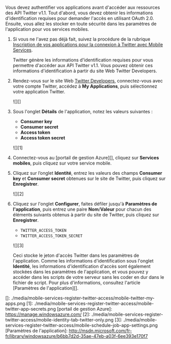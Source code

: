 Vous devez authentifier vos applications avant d'accéder aux ressources des API Twitter v1.1. Tout d'abord, vous devez obtenir les informations d'identification requises pour demander l'accès en utilisant OAuth 2.0. Ensuite, vous allez les stocker en toute sécurité dans les paramètres de l'application pour vos services mobiles.

1.  Si vous ne l'avez pas déjà fait, suivez la procédure de la rubrique [Inscription de vos applications pour la connexion à Twitter avec Mobile Services][].

    Twitter génère les informations d'identification requises pour vous permettre d'accéder aux API Twitter v1.1. Vous pouvez obtenir ces informations d'identification à partir du site Web Twitter Developers.

2.  Rendez-vous sur le site Web [Twitter Developers][], connectez-vous avec votre compte Twitter, accédez à **My Applications**, puis sélectionnez votre application Twitter.

    ![][]

3.  Sous l'onglet **Détails** de l'application, notez les valeurs suivantes :

    -   **Consumer key**
    -   **Consumer secret**
    -   **Access token**
    -   **Access token secret**

    ![][1]

4.  Connectez-vous au [portail de gestion Azure][], cliquez sur **Services mobiles**, puis cliquez sur votre service mobile.

5.  Cliquez sur l’onglet **Identité**, entrez les valeurs des champs **Consumer key** et **Consumer secret** obtenues sur le site de Twitter, puis cliquez sur **Enregistrer**.

    ![][2]

6.  Cliquez sur l'onglet **Configurer**, faites défiler jusqu'à **Paramètres de l'application**, puis entrez une paire **Nom**/**Valeur** pour chacun des éléments suivants obtenus à partir du site de Twitter, puis cliquez sur **Enregistrer**.

    -   `TWITTER_ACCESS_TOKEN`
    -   `TWITTER_ACCESS_TOKEN_SECRET`

    ![][3]

    Ceci stocke le jeton d'accès Twitter dans les paramètres de l'application. Comme les informations d'identification sous l'onglet **Identité**, les informations d'identification d'accès sont également stockées dans les paramètres de l'application, et vous pouvez y accéder dans les scripts de votre serveur sans les coder en dur dans le fichier de script. Pour plus d'informations, consultez l'article [Paramètres de l'application][].

<!-- URLs. -->

  [Inscription de vos applications pour la connexion à Twitter avec Mobile Services]: /fr-fr/documentation/articles/mobile-services-how-to-register-twitter-authentication/
  [Twitter Developers]: http://go.microsoft.com/fwlink/p/?LinkId=268300
  []: ./media/mobile-services-register-twitter-access/mobile-twitter-my-apps.png
  [1]: ./media/mobile-services-register-twitter-access/mobile-twitter-app-secrets.png
  [portail de gestion Azure]: https://manage.windowsazure.com/
  [2]: ./media/mobile-services-register-twitter-access/mobile-identity-tab-twitter-only.png
  [3]: ./media/mobile-services-register-twitter-access/mobile-schedule-job-app-settings.png
  [Paramètres de l'application]: http://msdn.microsoft.com/fr-fr/library/windowsazure/b6bb7d2d-35ae-47eb-a03f-6ee393e170f7
